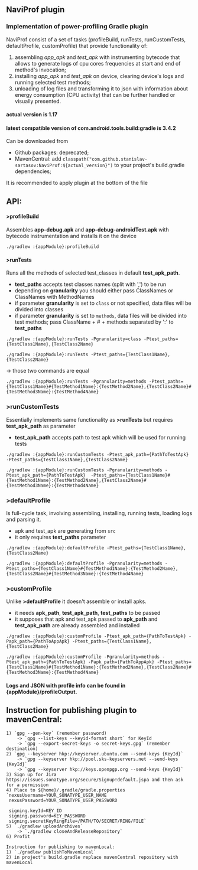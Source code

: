 ## NaviProf plugin
### Implementation of power-profiling Gradle plugin
NaviProf consist of a set of tasks (profileBuild, runTests, runCustomTests, defaultProfile, customProfile) that provide functionality of:
 1. assembling *app_apk* and *test_apk* with instrumenting bytecode that allows to generate logs of cpu cores frequencies at start and end of method's invocation;
 2. installing *app_apk* and *test_apk* on device, clearing device's logs and running selected test methods;
 3. unloading of log files and transforming it to json with information about energy consumption (CPU activity) that can be further handled or visually presented. 
#### actual version is 1.17
#### latest compatible version of com.android.tools.build:gradle is 3.4.2
Can be downloaded from 

 - Github packages: deprecated;    
 - MavenCentral: add `classpath("com.github.stanislav-sartasov:NaviProf:${actual_version}")` to your project's build.gradle dependencies;    
 
It is recommended to apply plugin at the bottom of the file 

## API:
####  \>profileBuild
Assembles **app-debug.apk** and **app-debug-androidTest.apk** with bytecode instrumentation and installs it on the device
 
`./gradlew :{appModule}:profileBuild`

#### \>runTests
Runs all the methods of selected test_classes in default **test_apk_path**. 
 - **test_paths** accepts test classes names (split with ',') to be run 
 - depending on **granularity** you should either pass ClassNames or ClassNames with MethodNames
 - if parameter **granularity** is set to `class` or not specified, data files will be divided into classes
 - if parameter **granularity** is set to `methods`, data files will be divided into test methods; pass ClassName + # + methods separated by ':' to **test_paths**


 `./gradlew :{appModule}:runTests -Pgranularity=class -Ptest_paths={TestClass1Name},{TestClass2Name}`

 `./gradlew :{appModule}:runTests -Ptest_paths={TestClass1Name},{TestClass2Name}`

-> those two commands are equal

 `./gradlew :{appModule}:runTests -Pgranularity=methods -Ptest_paths={TestClass1Name}#{TestMethod1Name}:{TestMethod2Name},{TestClass2Name}#{TestMethod3Name}:{TestMethod4Name}`
 
###  \>runCustomTests
Essentially implements same functionality as **\>runTests** but requires **test_apk_path** as parameter 
 - **test_apk_path** accepts path to test apk which will be used for running tests

`./gradlew :{appModule}:runCustomTests -Ptest_apk_path={PathToTestApk}  -Ptest_paths={TestClass1Name},{TestClass2Name}`

`./gradlew :{appModule}:runCustomTests -Pgranularity=methods -Ptest_apk_path={PathToTestApk}  -Ptest_paths={TestClass1Name}#{TestMethod1Name}:{TestMethod2Name},{TestClass2Name}#{TestMethod3Name}:{TestMethod4Name}`
                                                                                               

###  \>defaultProfile
Is full-cycle task, involving assembling, installing, running tests, loading logs and parsing it.

 - apk and test_apk are generating from `src`
 - it only requires **test_paths** parameter

`./gradlew :{appModule}:defaultProfile -Ptest_paths={TestClass1Name},{TestClass2Name}`

 `./gradlew :{appModule}:defaultProfile -Pgranularity=methods -Ptest_paths={TestClass1Name}#{TestMethod1Name}:{TestMethod2Name},{TestClass2Name}#{TestMethod3Name}:{TestMethod4Name}`

###  \>customProfile
Unlike **\>defaultProfile** it doesn't assemble or install apks.

 - it needs **apk_path**, **test_apk_path**, **test_paths** to be passed
 - it supposes that apk and test_apk passed to **apk_path** and **test_apk_path** are already assembled and installed

`./gradlew :{appModule}:customProfile -Ptest_apk_path={PathToTestApk} -Papk_path={PathToAppApk} -Ptest_paths={TestClass1Name},{TestClass2Name}`

`./gradlew :{appModule}:customProfile -Pgranularity=methods -Ptest_apk_path={PathToTestApk} -Papk_path={PathToAppApk} -Ptest_paths={TestClass1Name}#{TestMethod1Name}:{TestMethod2Name},{TestClass2Name}#{TestMethod3Name}:{TestMethod4Name}`


#### Logs and JSON with profile info can be found in {appModule}/profileOutput.
    
    
  
    
## Instruction for publishing plugin to mavenCentral:   
    1) `gpg --gen-key` (remember password) 
        -> `gpg --list-keys --keyid-format short` for KeyId 
	    -> `gpg --export-secret-keys -o secret-keys.gpg` (remember destination)    
    2) `gpg --keyserver hkp://keyserver.ubuntu.com --send-keys {KeyId}` 
        -> `gpg --keyserver hkp://pool.sks-keyservers.net --send-keys {KeyId}` 
	    -> `gpg --keyserver hkp://keys.openpgp.org --send-keys {KeyId}`
    3) Sign up for Jira https://issues.sonatype.org/secure/Signup!default.jspa and then ask for a permission
    4) Place to ${home}/.gradle/gradle.properties
    `nexusUsername=YOUR_SONATYPE_USER_NAME  
     nexusPassword=YOUR_SONATYPE_USER_PASSWORD  
  
     signing.keyId=KEY_ID  
     signing.password=KEY_PASSWORD  
     signing.secretKeyRingFile=/PATH/TO/SECRET/RING/FILE`
    5) `./gradlew uploadArchives` 
        -> `./gradlew closeAndReleaseRepository`
    6) Profit

    Instruction for publishing to mavenLocal:
    1) `./gradlew publishToMavenLocal`
    2) in project's build.gradle replace mavenCentral repository with mavenLocal
